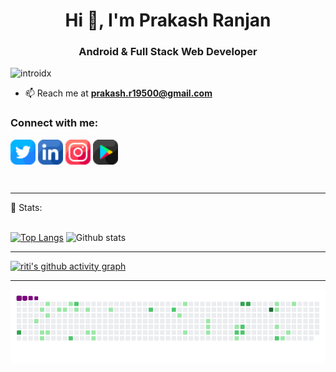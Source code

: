 <h1 align="center">Hi 👋, I'm Prakash Ranjan</h1>
<h3 align="center">Android & Full Stack Web Developer</h3>

<p align="left"> <img src="https://komarev.com/ghpvc/?username=introidx" alt="introidx" /> </p>

- 📫 Reach me at **prakash.r19500@gmail.com**

<p align="left">
<h3 align="left">Connect with me:</h3>
<a href="https://twitter.com/introidx" target="blank"><img align="center" src="twitter.png" alt="introidx" height="40" width="40" /></a>
<a href="https://linkedin.com/in/prakash-introidx" target="blank"><img align="center" src="linkedin.png" alt="prakash-introidx" height="40" width="40" /></a>
<a href="https://instagram.com/introidx" target="blank"><img align="center" src="instagram.png" alt="introidx" height="40" width="40" /></a>
<a href="https://play.google.com/store/apps/details?id=com.introid.memetemp&hl=en_IN&gl=US" target="blank"><img align="center" src="google-play.png" alt="introidx" height="40" width="40" /></a>
</p>
<br>

 ---
 
 📶 Stats:<br><br>
 
 [![Top Langs](https://github-readme-stats.vercel.app/api/top-langs/?username=introidx&theme=dark&layout=compact&align=right&width=40%)](https://github.com/anuraghazra/github-readme-stats)
  ![Github stats](https://github-readme-stats.vercel.app/api?username=introidx)  
 
 ---
 

[![riti's github activity graph](https://activity-graph.herokuapp.com/graph?username=introidx&theme=react-dark)](https://github.com/introidx/github-readme-activity-graph)

  ---

![snake gif](https://github.com/introidx/introidx/blob/output/github-contribution-grid-snake.gif)

